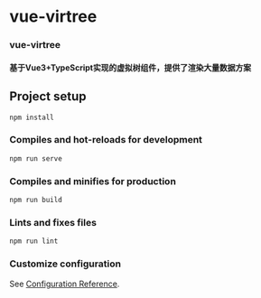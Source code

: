 # vue-virtree
### vue-virtree
#### 基于Vue3+TypeScript实现的虚拟树组件，提供了渲染大量数据方案
## Project setup
```
npm install
```

### Compiles and hot-reloads for development
```
npm run serve
```

### Compiles and minifies for production
```
npm run build
```

### Lints and fixes files
```
npm run lint
```

### Customize configuration
See [Configuration Reference](https://cli.vuejs.org/config/).
